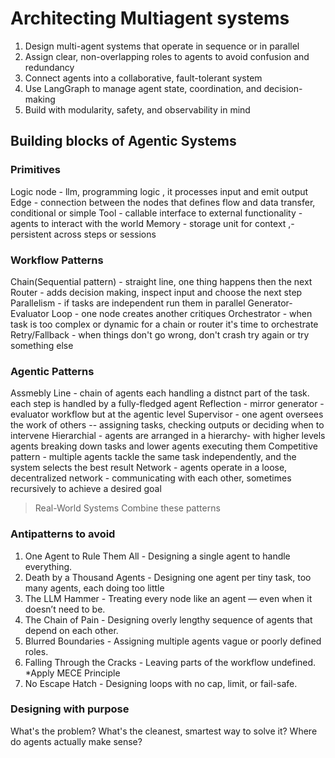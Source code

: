 # Architecting Multiagent systems

1. Design multi-agent systems that operate in sequence or in parallel  
2. Assign clear, non-overlapping roles to agents to avoid confusion and redundancy  
3. Connect agents into a collaborative, fault-tolerant system  
4. Use LangGraph to manage agent state, coordination, and decision-making  
5. Build with modularity, safety, and observability in mind  

## Building blocks of Agentic Systems 

### Primitives 
Logic node - llm, programming logic , it processes input and emit output
Edge - connection between the nodes that defines flow and data transfer, conditional or simple
Tool - callable interface to external functionality - agents to interact with the world
Memory - storage unit for context ,- persistent across steps or sessions

### Workflow Patterns
Chain(Sequential pattern) - straight line, one thing happens then the next
Router - adds decision making, inspect input and choose the next step
Parallelism - if tasks are independent run them in parallel 
Generator-Evaluator Loop - one node creates another critiques
Orchestrator - when task is too complex or dynamic for a chain or router it's time to orchestrate
Retry/Fallback - when things don't go wrong, don't crash try again or try something else

### Agentic Patterns
Assmebly Line - chain of agents each handling a distnct part of the task. each step is handled by a fully-fledged agent
Reflection - mirror generator - evaluator workflow but at the agentic level
Supervisor - one agent oversees the work of others -- assigning tasks, checking outputs or deciding when to intervene
Hierarchial - agents are arranged in a hierarchy- with higher levels agents breaking down tasks and lower agents executing them
Competitive pattern - multiple agents tackle the same task independently,  and the system selects the best result
Network - agents operate in a loose, decentralized network - communicating with each other, sometimes recursively to achieve a desired goal

> Real-World Systems Combine these patterns

### Antipatterns to avoid
1. One Agent to Rule Them All - Designing a single agent to handle everything.
2. Death by a Thousand Agents - Designing one agent per tiny task, too many agents, each doing too little
3. The LLM Hammer - Treating every node like an agent — even when it doesn’t need to be.
4. The Chain of Pain - Designing overly lengthy sequence of agents that depend on each other.
5. Blurred Boundaries - Assigning multiple agents vague or poorly defined roles.
6. Falling Through the Cracks - Leaving parts of the workflow undefined. *Apply MECE Principle
7. No Escape Hatch - Designing loops with no cap, limit, or fail-safe. 

### Designing with purpose
What's the problem?
What's the cleanest, smartest way to solve it?
Where do agents actually make sense?
